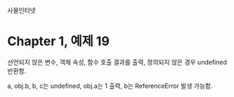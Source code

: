 
사물인터넷

Chapter 1, 예제 19
================================

선언되지 않은 변수, 객체 속성, 함수 호출 결과를 출력, 정의되지 않은 경우 undefined 반환함.

a, obj.b, b, c는 undefined, obj.a는 1 출력, b는 ReferenceError 발생 가능함.